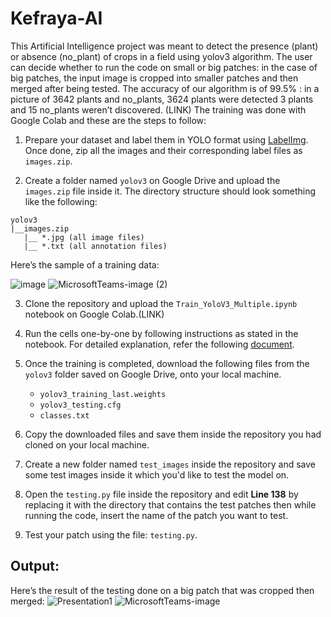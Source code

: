 # Kefraya-AI

This Artificial Intelligence project was meant to detect the presence (plant) or absence (no_plant) of crops in a field using yolov3 algorithm. The user can decide whether to run the code on small or big patches: in the case of big patches, the input image is cropped into smaller patches and then merged after being tested. The accuracy of our algorithm is of 99.5% : in a picture of 3642 plants and no_plants, 3624 plants were detected 3 plants and 15 no_plants weren’t discovered.
(LINK)
The training was done with Google Colab and these are the steps to follow:
1. Prepare your dataset and label them in YOLO format using [LabelImg](https://github.com/tzutalin/labelImg). Once done, zip all the images and their corresponding label files as `images.zip`.

2. Create a folder named `yolov3` on Google Drive and upload the `images.zip` file inside it. The directory structure should look something like the following:
```
yolov3
|__images.zip
   |__ *.jpg (all image files)
   |__ *.txt (all annotation files)
```
Here’s the sample of a training data:

![image](https://user-images.githubusercontent.com/88712232/130237023-a6d91552-d2af-42c6-a7c1-27808b6abe1e.png)
![MicrosoftTeams-image (2)](https://user-images.githubusercontent.com/88712232/130237097-ebf9bbe8-0589-43fb-b042-f1248bd70f60.png)

3. Clone the repository and upload the `Train_YoloV3_Multiple.ipynb` notebook on Google Colab.(LINK)

4. Run the cells one-by-one by following instructions as stated in the notebook. For detailed explanation, refer the following [document](https://github.com/NSTiwari/YOLOv3-Custom-Object-Detection/blob/main/YOLOv3%20Custom%20Object%20Detection%20with%20Transfer%20Learning.pdf).

5. Once the training is completed, download the following files from the `yolov3` folder saved on Google Drive, onto your local machine.
   - `yolov3_training_last.weights`
   - `yolov3_testing.cfg`
   - `classes.txt`
   
6. Copy the downloaded files and save them inside the repository you had cloned on your local machine.

7. Create a new folder named `test_images` inside the repository and save some test images inside it which you'd like to test the model on.

8. Open the `testing.py` file inside the repository and edit **Line 138**  by replacing it with the directory that contains the test patches then while running the code, insert the name of the patch you want to test.

9. Test your patch using the file: `testing.py`.

## Output:
Here’s the result of the testing done on a big patch that was cropped then merged:
![Presentation1](https://user-images.githubusercontent.com/88712232/130236231-593d3c62-eca5-4ba7-8fcf-f782c17f4075.jpg)
![MicrosoftTeams-image](https://user-images.githubusercontent.com/88712232/130236792-31f618ec-74ce-4dcb-8edd-08bdc290d360.png)
